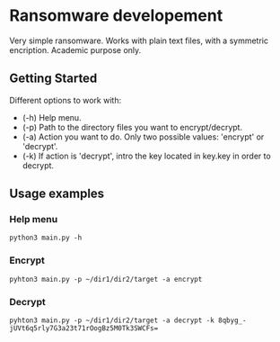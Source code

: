 # Ransomware developement

Very simple ransomware. Works with plain text files, with a symmetric encription. Academic purpose only.

## Getting Started

Different options to work with:
* (-h) Help menu.
* (-p) Path to the directory files you want to encrypt/decrypt.
* (-a) Action you want to do. Only two possible values: 'encrypt' or 'decrypt'.
* (-k) If action is 'decrypt', intro the key located in key.key in order to decrypt.

## Usage examples

### Help menu

```
python3 main.py -h
```

### Encrypt

```
pyhton3 main.py -p ~/dir1/dir2/target -a encrypt
```

### Decrypt

```
pyhton3 main.py -p ~/dir1/dir2/target -a decrypt -k 8qbyg_-jUVt6q5rly7G3a23t71rOogBz5M0Tk3SWCFs=
```
